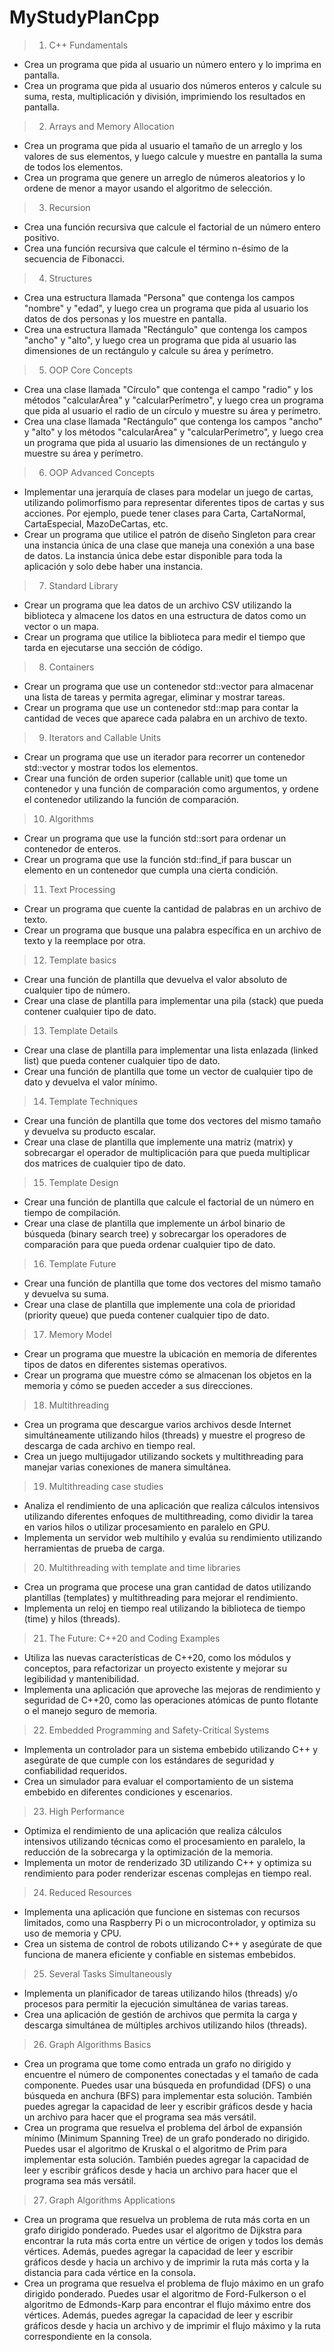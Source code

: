 # MyStudyPlanCpp

>1) C++ Fundamentals
- Crea un programa que pida al usuario un número entero y lo imprima en pantalla.
- Crea un programa que pida al usuario dos números enteros y calcule su suma, resta, multiplicación y división, imprimiendo los resultados en pantalla.

>2) Arrays and Memory Allocation
- Crea un programa que pida al usuario el tamaño de un arreglo y los valores de sus elementos, y luego calcule y muestre en pantalla la suma de todos los elementos.
- Crea un programa que genere un arreglo de números aleatorios y lo ordene de menor a mayor usando el algoritmo de selección.

>3) Recursion
- Crea una función recursiva que calcule el factorial de un número entero positivo.
- Crea una función recursiva que calcule el término n-ésimo de la secuencia de Fibonacci.

>4) Structures
- Crea una estructura llamada "Persona" que contenga los campos "nombre" y "edad", y luego crea un programa que pida al usuario los datos de dos personas y los muestre en pantalla.
- Crea una estructura llamada "Rectángulo" que contenga los campos "ancho" y "alto", y luego crea un programa que pida al usuario las dimensiones de un rectángulo y calcule su área y perímetro.

>5) OOP Core Concepts
- Crea una clase llamada "Círculo" que contenga el campo "radio" y los métodos "calcularÁrea" y "calcularPerímetro", y luego crea un programa que pida al usuario el radio de un círculo y muestre su área y perímetro.
- Crea una clase llamada "Rectángulo" que contenga los campos "ancho" y "alto" y los métodos "calcularÁrea" y "calcularPerímetro", y luego crea un programa que pida al usuario las dimensiones de un rectángulo y muestre su área y perímetro.

>6) OOP Advanced Concepts
- Implementar una jerarquía de clases para modelar un juego de cartas, utilizando polimorfismo para representar diferentes tipos de cartas y sus acciones. Por ejemplo, puede tener clases para Carta, CartaNormal, CartaEspecial, MazoDeCartas, etc.
- Crear un programa que utilice el patrón de diseño Singleton para crear una instancia única de una clase que maneja una conexión a una base de datos. La instancia única debe estar disponible para toda la aplicación y solo debe haber una instancia.

>7) Standard Library
- Crear un programa que lea datos de un archivo CSV utilizando la biblioteca <fstream> y almacene los datos en una estructura de datos como un vector o un mapa.
- Crear un programa que utilice la biblioteca <chrono> para medir el tiempo que tarda en ejecutarse una sección de código.

>8) Containers
- Crear un programa que use un contenedor std::vector para almacenar una lista de tareas y permita agregar, eliminar y mostrar tareas.
- Crear un programa que use un contenedor std::map para contar la cantidad de veces que aparece cada palabra en un archivo de texto.

>9) Iterators and Callable Units
- Crear un programa que use un iterador para recorrer un contenedor std::vector y mostrar todos los elementos.
- Crear una función de orden superior (callable unit) que tome un contenedor y una función de comparación como argumentos, y ordene el contenedor utilizando la función de comparación.

>10) Algorithms
- Crear un programa que use la función std::sort para ordenar un contenedor de enteros.
- Crear un programa que use la función std::find_if para buscar un elemento en un contenedor que cumpla una cierta condición.

>11) Text Processing
- Crear un programa que cuente la cantidad de palabras en un archivo de texto.
- Crear un programa que busque una palabra específica en un archivo de texto y la reemplace por otra.

>12) Template basics
- Crear una función de plantilla que devuelva el valor absoluto de cualquier tipo de número.
- Crear una clase de plantilla para implementar una pila (stack) que pueda contener cualquier tipo de dato.

>13) Template Details
- Crear una clase de plantilla para implementar una lista enlazada (linked list) que pueda contener cualquier tipo de dato.
- Crear una función de plantilla que tome un vector de cualquier tipo de dato y devuelva el valor mínimo.

>14) Template Techniques
- Crear una función de plantilla que tome dos vectores del mismo tamaño y devuelva su producto escalar.
- Crear una clase de plantilla que implemente una matriz (matrix) y sobrecargar el operador de multiplicación para que pueda multiplicar dos matrices de cualquier tipo de dato.

>15) Template Design
- Crear una función de plantilla que calcule el factorial de un número en tiempo de compilación.
- Crear una clase de plantilla que implemente un árbol binario de búsqueda (binary search tree) y sobrecargar los operadores de comparación para que pueda ordenar cualquier tipo de dato.

>16) Template Future
- Crear una función de plantilla que tome dos vectores del mismo tamaño y devuelva su suma.
- Crear una clase de plantilla que implemente una cola de prioridad (priority queue) que pueda contener cualquier tipo de dato.

>17) Memory Model
- Crear un programa que muestre la ubicación en memoria de diferentes tipos de datos en diferentes sistemas operativos.
- Crear un programa que muestre cómo se almacenan los objetos en la memoria y cómo se pueden acceder a sus direcciones.

>18) Multithreading
- Crea un programa que descargue varios archivos desde Internet simultáneamente utilizando hilos (threads) y muestre el progreso de descarga de cada archivo en tiempo real.
- Crea un juego multijugador utilizando sockets y multithreading para manejar varias conexiones de manera simultánea.

>19) Multithreading case studies
- Analiza el rendimiento de una aplicación que realiza cálculos intensivos utilizando diferentes enfoques de multithreading, como dividir la tarea en varios hilos o utilizar procesamiento en paralelo en GPU.
- Implementa un servidor web multihilo y evalúa su rendimiento utilizando herramientas de prueba de carga.

>20) Multithreading with template and time libraries
- Crea un programa que procese una gran cantidad de datos utilizando plantillas (templates) y multithreading para mejorar el rendimiento.
- Implementa un reloj en tiempo real utilizando la biblioteca de tiempo (time) y hilos (threads).

>21) The Future: C++20 and Coding Examples
- Utiliza las nuevas características de C++20, como los módulos y conceptos, para refactorizar un proyecto existente y mejorar su legibilidad y mantenibilidad.
- Implementa una aplicación que aproveche las mejoras de rendimiento y seguridad de C++20, como las operaciones atómicas de punto flotante o el manejo seguro de memoria.

>22) Embedded Programming and Safety-Critical Systems
- Implementa un controlador para un sistema embebido utilizando C++ y asegúrate de que cumple con los estándares de seguridad y confiabilidad requeridos.
- Crea un simulador para evaluar el comportamiento de un sistema embebido en diferentes condiciones y escenarios.

>23) High Performance
- Optimiza el rendimiento de una aplicación que realiza cálculos intensivos utilizando técnicas como el procesamiento en paralelo, la reducción de la sobrecarga y la optimización de la memoria.
- Implementa un motor de renderizado 3D utilizando C++ y optimiza su rendimiento para poder renderizar escenas complejas en tiempo real.

>24) Reduced Resources
- Implementa una aplicación que funcione en sistemas con recursos limitados, como una Raspberry Pi o un microcontrolador, y optimiza su uso de memoria y CPU.
- Crea un sistema de control de robots utilizando C++ y asegúrate de que funciona de manera eficiente y confiable en sistemas embebidos.

>25) Several Tasks Simultaneously
- Implementa un planificador de tareas utilizando hilos (threads) y/o procesos para permitir la ejecución simultánea de varias tareas.
- Crea una aplicación de gestión de archivos que permita la carga y descarga simultánea de múltiples archivos utilizando hilos (threads).

>26) Graph Algorithms Basics
- Crea un programa que tome como entrada un grafo no dirigido y encuentre el número de componentes conectadas y el tamaño de cada componente. Puedes usar una búsqueda en profundidad (DFS) o una búsqueda en anchura (BFS) para implementar esta solución. También puedes agregar la capacidad de leer y escribir gráficos desde y hacia un archivo para hacer que el programa sea más versátil.
- Crea un programa que resuelva el problema del árbol de expansión mínimo (Minimum Spanning Tree) de un grafo ponderado no dirigido. Puedes usar el algoritmo de Kruskal o el algoritmo de Prim para implementar esta solución. También puedes agregar la capacidad de leer y escribir gráficos desde y hacia un archivo para hacer que el programa sea más versátil.

>27) Graph Algorithms Applications
- Crea un programa que resuelva un problema de ruta más corta en un grafo dirigido ponderado. Puedes usar el algoritmo de Dijkstra para encontrar la ruta más corta entre un vértice de origen y todos los demás vértices. Además, puedes agregar la capacidad de leer y escribir gráficos desde y hacia un archivo y de imprimir la ruta más corta y la distancia para cada vértice en la consola.
- Crea un programa que resuelva el problema de flujo máximo en un grafo dirigido ponderado. Puedes usar el algoritmo de Ford-Fulkerson o el algoritmo de Edmonds-Karp para encontrar el flujo máximo entre dos vértices. Además, puedes agregar la capacidad de leer y escribir gráficos desde y hacia un archivo y de imprimir el flujo máximo y la ruta correspondiente en la consola.